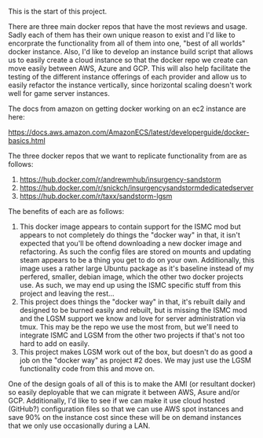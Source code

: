 This is the start of this project. 

There are three main docker repos that have the most reviews and usage. Sadly each of them has their own unique reason to exist and I'd like to encorprate the functionality
from all of them into one, "best of all worlds" docker instance. Also, I'd like to develop an instance build script that allows us to easily create a cloud instance so that
the docker repo we create can move easily between AWS, Azure and GCP. This will also help facilitate the testing of the different instance offerings of each provider and allow
us to easily refactor the instance vertically, since horizontal scaling doesn't work well for game server instances. 

The docs from amazon on getting docker working on an ec2 instance are here:

https://docs.aws.amazon.com/AmazonECS/latest/developerguide/docker-basics.html

The three docker repos that we want to replicate functionality from are as follows:

1. https://hub.docker.com/r/andrewmhub/insurgency-sandstorm
2. https://hub.docker.com/r/snickch/insurgencysandstormdedicatedserver
3. https://hub.docker.com/r/taxx/sandstorm-lgsm

The benefits of each are as follows:

1. This docker image appears to contain support for the ISMC mod but appears to not completely do things the "docker way" in that, it isn't expected that you'll be oftend downloading a new docker image and refactoring. As such the config files are stored on mounts and updating steam appears to be a thing you get to do on your own. Additionally, this image uses a rather large Ubuntu package as it's baseline instead of my perfered, smaller, debian image, which the other two docker projects use. As such, we may end up using the ISMC specific stuff from this project and leaving the rest...
3. This project does things the "docker way" in that, it's rebuilt daily and designed to be burned easily and rebuilt, but is missing the ISMC mod and the LGSM support we know and love for server administration via tmux. This may be the repo we use the most from, but we'll need to integrate ISMC and LGSM from the other two projects if that's not too hard to add on easily.
4. This project makes LGSM work out of the box, but doesn't do as good a job on the "docker way" as project #2 does. We may just use the LGSM functionality code from this and move on. 

One of the design goals of all of this is to make the AMI (or resultant docker) so easily deployable that we can migrate it between AWS, Asure and/or GCP. Additionally, I'd like to see if we can make it use cloud hosted (GitHub?) configuration files so that we can use AWS spot instances and save 90% on the instance cost since these will be on demand instances that we only use occasionally during a LAN. 



